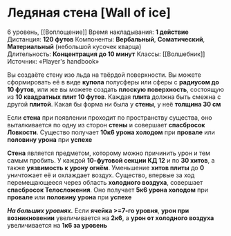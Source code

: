 # Ледяная стена [Wall of ice]
6 уровень, [[Воплощение]]
Время накладывания: **1 действие**
Дистанция: **120 футов**
Компоненты: **Вербальный**, **Соматический**, **Материальный** (небольшой кусочек кварца)
Длительность: **Концентрация до 10 минут**
Классы: [[Волшебник]]
Источник: «Player's handbook»

Вы создаёте стену изо льда на твёрдой поверхности. Вы можете сформировать её в виде **купола** полусферы или сферы с **радиусом до 10 футов**, или же вы можете создать **плоскую поверхность**, состоящую из **10 квадратных плит 10 футов**. Каждая **плита** должна быть смежна с другой **плитой**. Какая бы форма ни была у **стены**, у неё **толщина 30 см**

Если **стена** при появлении проходит по пространству существа, оно выталкивается по одну из сторон **стены** и совершает **спасбросок Ловкости**. Существо получает **10к6 урона холодом** при **провале** или **половину урона** при **успехе**

**Стена** является предметом, которому можно причинить урон и тем самым пробить. У каждой **10-футовой секции КД 12** и по **30 хитов**, а также **уязвимость к урону огнём**. Уменьшение **хитов плиты** до **0** уничтожает её и охлаждает воздух. Существо, впервые за ход перемещающееся через область **холодного воздуха**, совершает **спасбросок Телосложения**. Оно получает **5к6 урона холодом** при **провале** или **половину урона** при **успехе**

**_На больших уровнях._** Если **ячейка >=7-го уровня**, **урон при возникновении** увеличивается на **2к6**, а **урон от холодного воздуха** увеличивается на **1к6 за уровень**